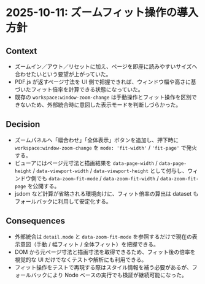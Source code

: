 # 2025-10-11: ズームフィット操作の導入方針

## Context
- ズームイン／アウト／リセットに加え、ページを即座に読みやすいサイズへ合わせたいという要望が上がっていた。
- PDF.js が返すページ寸法を UI 側で把握できれば、ウィンドウ幅や高さに基づいたフィット倍率を計算できる状態になっていた。
- 既存の `workspace:window-zoom-change` は手動操作とフィット操作を区別できないため、外部統合時に意図した表示モードを判断しづらかった。

## Decision
- ズームパネルへ「幅合わせ」「全体表示」ボタンを追加し、押下時に `workspace:window-zoom-change` を `mode: 'fit-width'` / `'fit-page'` で発火する。
- ビューアにはページ元寸法と描画結果を `data-page-width` / `data-page-height` / `data-viewport-width` / `data-viewport-height` として付与し、ウィンドウ側でも `data-zoom-fit-mode` / `data-zoom-fit-width` / `data-zoom-fit-page` を公開する。
- jsdom など計算が省略される環境向けに、フィット倍率の算出は dataset もフォールバックに利用して安定化する。

## Consequences
- 外部統合は `detail.mode` と `data-zoom-fit-mode` を参照するだけで現在の表示意図（手動 / 幅フィット / 全体フィット）を把握できる。
- DOM から元ページ寸法と描画寸法を取得できるため、フィット後の倍率を視覚的な UI だけでなくテストや解析にも利用できる。
- フィット操作をテストで再現する際はスタイル情報を補う必要があるが、フォールバックにより Node ベースの実行でも検証が継続可能になった。
